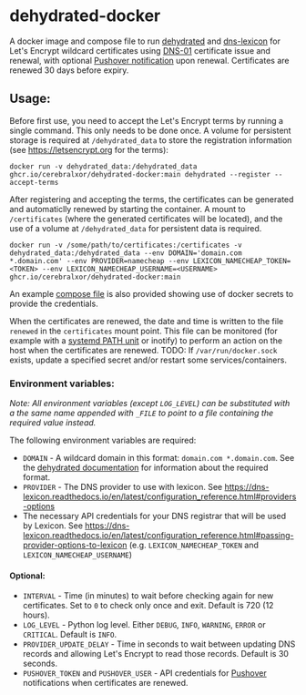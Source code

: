 # dehydrated-docker
A docker image and compose file to run [dehydrated](https://dehydrated.io) and [dns-lexicon](https://github.com/AnalogJ/lexicon) for Let's Encrypt wildcard certificates using [DNS-01](https://letsencrypt.org/docs/challenge-types/#dns-01-challenge) certificate issue and renewal, with optional [Pushover notification](https://pushover.net) upon renewal. Certificates are renewed 30 days before expiry.

## Usage:

Before first use, you need to accept the Let's Encrypt terms by running a single command. This only needs to be done once. A volume for persistent storage is required at `/dehydrated_data` to store the registration information (see https://letsencrypt.org for the terms):

`docker run -v dehydrated_data:/dehydrated_data ghcr.io/cerebralxor/dehydrated-docker:main dehydrated --register --accept-terms`

After registering and accepting the terms, the certificates can be generated and automaticlly renewed by starting the container. A mount to `/certificates` (where the generated certificates will be located), and the use of a volume at `/dehydrated_data` for persistent data is required.

`docker run -v /some/path/to/certificates:/certificates -v dehydrated_data:/dehydrated_data --env DOMAIN='domain.com *.domain.com' --env PROVIDER=namecheap --env LEXICON_NAMECHEAP_TOKEN=<TOKEN> --env LEXICON_NAMECHEAP_USERNAME=<USERNAME> ghcr.io/cerebralxor/dehydrated-docker:main`

An example [compose file](./docker-compose.yml) is also provided showing use of docker secrets to provide the credentials.

When the certificates are renewed, the date and time is written to the file `renewed` in the `certificates` mount point. This file can be monitored (for example with a [systemd PATH unit](https://www.freedesktop.org/software/systemd/man/systemd.path.html#) or inotify) to perform an action on the host when the certificates are renewed. TODO: If `/var/run/docker.sock` exists, update a specified secret and/or restart some services/containers.

### Environment variables:
_Note: All environment variables (except `LOG_LEVEL`) can be substituted with a the same name appended with `_FILE` to point to a file containing the required value instead._

The following environment variables are required:

- `DOMAIN` - A wildcard domain in this format: `domain.com *.domain.com`. See the [dehydrated documentation](https://github.com/dehydrated-io/dehydrated/blob/master/docs/domains_txt.md#wildcards) for information about the required format.
- `PROVIDER` - The DNS provider to use with lexicon. See https://dns-lexicon.readthedocs.io/en/latest/configuration_reference.html#providers-options
- The necessary API credentials for your DNS registrar that will be used by Lexicon. See https://dns-lexicon.readthedocs.io/en/latest/configuration_reference.html#passing-provider-options-to-lexicon (e.g. `LEXICON_NAMECHEAP_TOKEN` and `LEXICON_NAMECHEAP_USERNAME`)


#### Optional:

- `INTERVAL` - Time (in minutes) to wait before checking again for new certificates. Set to `0` to check only once and exit. Default is 720 (12 hours).
- `LOG_LEVEL` - Python log level. Either `DEBUG`, `INFO`, `WARNING`, `ERROR` or `CRITICAL`. Default is `INFO`.
- `PROVIDER_UPDATE_DELAY` - Time in seconds to wait between updating DNS records and allowing Let's Encrypt to read those records. Default is 30 seconds.
- `PUSHOVER_TOKEN` and `PUSHOVER_USER` - API credentials for [Pushover](https://pushover.net) notifications when certificates are renewed.
